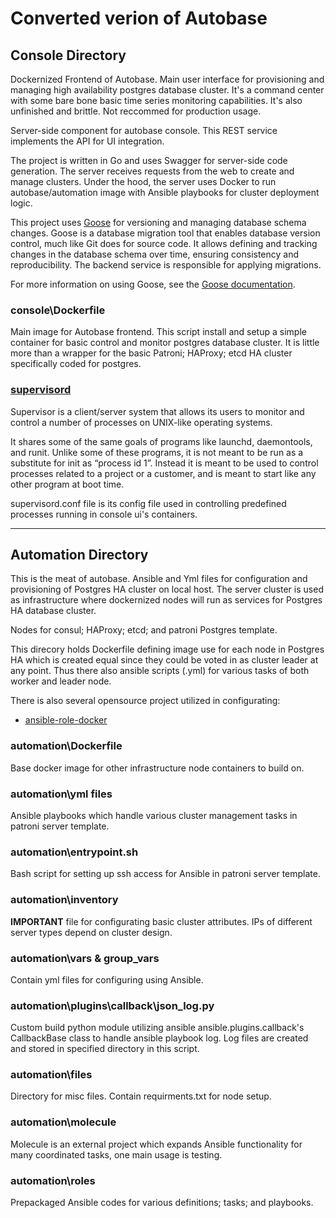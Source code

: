 # Converted verion of Autobase

## Console Directory

Dockernized Frontend of Autobase. Main user interface for provisioning and managing high availability postgres database cluster. It's a command center with some bare bone basic time series monitoring capabilities. It's also unfinished and brittle. Not reccommed for production usage.

Server-side component for autobase console. This REST service implements the API for UI integration.

The project is written in Go and uses Swagger for server-side code generation. The server receives requests from the web to create and manage clusters. Under the hood, the server uses Docker to run autobase/automation image with Ansible playbooks for cluster deployment logic.

This project uses [Goose](https://github.com/pressly/goose) for versioning and managing database schema changes. Goose is a database migration tool that enables database version control, much like Git does for source code. It allows defining and tracking changes in the database schema over time, ensuring consistency and reproducibility. The backend service is responsible for applying migrations.

For more information on using Goose, see the [Goose documentation](https://github.com/pressly/goose).

### console\Dockerfile

Main image for Autobase frontend. This script install and setup a simple container for basic control and monitor postgres database cluster. It is little more than a wrapper for the basic Patroni; HAProxy; etcd HA cluster specifically coded for postgres.

### [supervisord](https://supervisord.org/)

Supervisor is a client/server system that allows its users to monitor and control a number of processes on UNIX-like operating systems.

It shares some of the same goals of programs like launchd, daemontools, and runit. Unlike some of these programs, it is not meant to be run as a substitute for init as “process id 1”. Instead it is meant to be used to control processes related to a project or a customer, and is meant to start like any other program at boot time.

supervisord.conf file is its config file used in controlling predefined processes running in console ui's containers.

---

## Automation Directory

This is the meat of autobase. Ansible and Yml files for configuration and provisioning of Postgres HA cluster on local host. The server cluster is used as infrastructure where dockernized nodes will run as services for Postgres HA database cluster.

Nodes for consul; HAProxy; etcd; and patroni Postgres template.

This direcory holds Dockerfile defining image use for each node in Postgres HA which is created equal since they could be voted in as cluster leader at any point. Thus there also ansible scripts (.yml) for various tasks of both worker and leader node.

There is also several opensource project utilized in configurating:

- [ansible-role-docker](https://github.com/geerlingguy/ansible-role-docker)

### automation\Dockerfile

Base docker image for other infrastructure node containers to build on.

### automation\yml files

Ansible playbooks which handle various cluster management tasks in patroni server template.

### automation\entrypoint.sh

Bash script for setting up ssh access for Ansible in patroni server template.

### automation\inventory

**IMPORTANT** file for configurating basic cluster attributes. IPs of different server types depend on cluster design.

### automation\vars & group_vars

Contain yml files for configuring using Ansible.

### automation\plugins\callback\json_log.py

Custom build python module utilizing ansible ansible.plugins.callback's CallbackBase class to handle ansible playbook log. Log files are created and stored in specified directory in this script.

### automation\files

Directory for misc files. Contain requirments.txt for node setup.

### automation\molecule

Molecule is an external project which expands Ansible functionality for many coordinated tasks, one main usage is testing.

### automation\roles

Prepackaged Ansible codes for various definitions; tasks; and playbooks.
